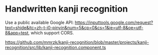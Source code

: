 # Handwritten kanji recognition

Use a public available Google API: https://inputtools.google.com/request?text=shide&itc=zh-t-i0-pinyin&num=5&cp=0&cs=1&ie=utf-8&oe=utf-8&app=test,
which support CORS.

https://github.com/mmrzk/kanji-recognition/blob/master/projects/kanji-recognition/src/lib/kanji-recognition.component.ts

